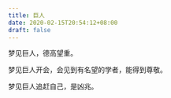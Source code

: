 ```yaml
---
title: 巨人
date: 2020-02-15T20:54:12+08:00
draft: false
---
```


梦见巨人，德高望重。



梦见巨人开会，会见到有名望的学者，能得到尊敬。



梦见巨人追赶自己，是凶兆。

